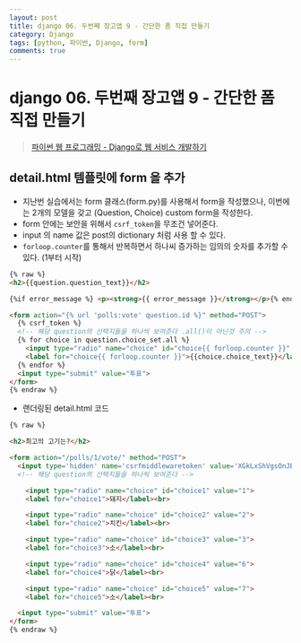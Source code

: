 ```yaml
---
layout: post
title: django 06. 두번째 장고앱 9 - 간단한 폼 직접 만들기
category: Django
tags: [python, 파이썬, Django, form]
comments: true
---
```

# django 06. 두번째 장고앱 9 - 간단한 폼 직접 만들기
> [파이썬 웹 프로그래밍 - Django로 웹 서비스 개발하기 ](https://www.inflearn.com/course/django-%ED%8C%8C%EC%9D%B4%EC%8D%AC-%EC%9E%A5%EA%B3%A0-%EA%B0%95%EC%A2%8C/)       

## detail.html 템플릿에 form 을 추가
- 지난번 실습에서는 form 클래스(form.py)를 사용해서 form을 작성했으나, 이번에는 2개의 모델을 갖고 (Question, Choice) custom form을 작성한다.
- form 안에는 보안을 위해서 `csrf_token`을 무조건 넣어준다.
- input 의 name 값은 post의 dictionary 처럼 사용 할 수 있다.
- `forloop.counter`를 통해서 반복하면서 하나씨 증가하는 임의의 숫자를 추가할 수 있다. (1부터 시작)

```html
{% raw %}
<h2>{{question.question_text}}</h2>

{%if error_message %} <p><strong>{{ error_message }}</strong></p>{% endif %}

<form action="{% url 'polls:vote' question.id %}" method="POST">
  {% csrf_token %}
  <!-- 해당 question의 선택지들을 하나씩 보여준다 .all()이 아닌것 주의 -->
  {% for choice in question.choice_set.all %}
    <input type="radio" name="choice" id="choice{{ forloop.counter }}" value="{{choice.id}}">
    <label for="choice{{ forloop.counter }}">{{choice.choice_text}}</label><br>
  {% endfor %}
  <input type="submit" value="투표">
</form>
{% endraw %}
```

- 랜더링된 detail.html 코드

```html
{% raw %}

<h2>최고의 고기는?</h2>

<form action="/polls/1/vote/" method="POST">
  <input type='hidden' name='csrfmiddlewaretoken' value='XGkLxShVgsOnJBte8eObFGWctzk9hcgq0qKVj0LMHDQVWAYOnxbYcAzkezRCjXZw' />
  <!-- 해당 question의 선택지들을 하나씩 보여준다 -->

    <input type="radio" name="choice" id="choice1" value="1">
    <label for="choice1">돼지</label><br>

    <input type="radio" name="choice" id="choice2" value="2">
    <label for="choice2">치킨</label><br>

    <input type="radio" name="choice" id="choice3" value="3">
    <label for="choice3">소</label><br>

    <input type="radio" name="choice" id="choice4" value="6">
    <label for="choice4">닭</label><br>

    <input type="radio" name="choice" id="choice5" value="7">
    <label for="choice5">소</label><br>

  <input type="submit" value="투표">
</form>
{% endraw %}
```

